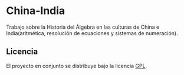 China-India
========================
Trabajo sobre la Historia del Álgebra en las culturas de China e India(aritmética, resolución de ecuaciones y sistemas de numeración).  

Licencia  
------------------------
El proyecto en conjunto se distribuye bajo la licencia [GPL](LICENSE).  
